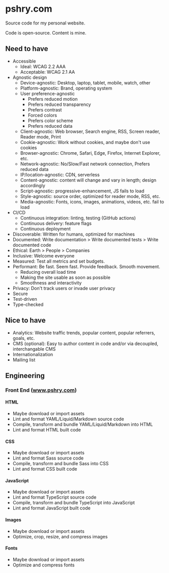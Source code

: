 # pshry.com

Source code for my personal website.

Code is open-source. Content is mine.

## Need to have

- Accessible
  - Ideal: WCAG 2.2 AAA
  - Acceptable: WCAG 2.1 AA
- Agnostic design
  - Device-agnostic: Desktop, laptop, tablet, mobile, watch, other
  - Platform-agnostic: Brand, operating system
  - User preference-agnostic
    - Prefers reduced motion
    - Prefers reduced transparency
    - Prefers contrast
    - Forced colors
    - Prefers color scheme
    - Prefers reduced data
  - Client-agnostic: Web browser, Search engine, RSS, Screen reader, Reader mode, Print
  - Cookie-agnostic: Work without cookies, and maybe don't use cookies
  - Browser-agnostic: Chrome, Safari, Edge, Firefox, Internet Explorer, etc.
  - Network-agnostic: No/Slow/Fast network connection, Prefers reduced data
  - IP/location-agnostic: CDN, serverless
  - Content-agnostic: content will change and vary in length; design accordingly
  - Script-agnostic: progressive-enhancement, JS fails to load
  - Style-agnostic: source order, optimized for reader mode, RSS, etc.
  - Media-agnostic: Fonts, icons, images, animations, videos, etc. fail to load
- CI/CD
  - Continuous integration: linting, testing (GitHub actions)
  - Continuous delivery: feature flags
  - Continuous deployment
- Discoverable: Written for humans, optimized for machines
- Documented: Write documentation > Write documented tests > Write documented code
- Ethical: Earth > People > Companies
- Inclusive: Welcome everyone
- Measured: Test all metrics and set budgets.
- Performant: Be fast. Seem fast. Provide feedback. Smooth movement.
  - Reducing overall load time
  - Making the site usable as soon as possible
  - Smoothness and interactivity
- Privacy: Don't track users or invade user privacy
- Secure
- Test-driven
- Type-checked

## Nice to have

- Analytics: Website traffic trends, popular content, popular referrers, goals, etc.
- CMS (optional): Easy to author content in code and/or via decoupled, interchangable CMS
- Internationalization
- Mailing list

## Engineering

### Front End (www.pshry.com)

#### HTML

- Maybe download or import assets
- Lint and format YAML/Liquid/Markdown source code
- Compile, transform and bundle YAML/Liquid/Markdown into HTML
- Lint and format HTML built code

#### CSS

- Maybe download or import assets
- Lint and format Sass source code
- Compile, transform and bundle Sass into CSS
- Lint and format CSS built code

#### JavaScript

- Maybe download or import assets
- Lint and format TypeScript source code
- Compile, transform and bundle TypeScript into JavaScript
- Lint and format JavaScript built code

#### Images

- Maybe download or import assets
- Optimize, crop, resize, and compress images

#### Fonts

- Maybe download or import assets
- Optimize and compress fonts